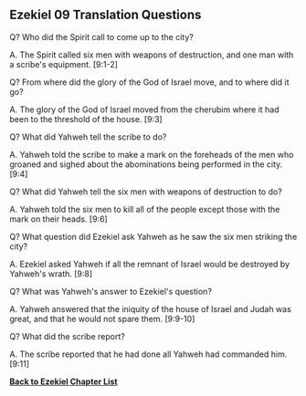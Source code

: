 ## Ezekiel 09 Translation Questions ##

Q? Who did the Spirit call to come up to the city?

A. The Spirit called six men with weapons of destruction, and one man with a scribe's equipment. [9:1-2]

Q? From where did the glory of the God of Israel move, and to where did it go?

A. The glory of the God of Israel moved from the cherubim where it had been to the threshold of the house. [9:3]

Q? What did Yahweh tell the scribe to do?

A. Yahweh told the scribe to make a mark on the foreheads of the men who groaned and sighed about the abominations being performed in the city. [9:4]

Q? What did Yahweh tell the six men with weapons of destruction to do?

A. Yahweh told the six men to kill all of the people except those with the mark on their heads. [9:6]

Q? What question did Ezekiel ask Yahweh as he saw the six men striking the city?

A. Ezekiel asked Yahweh if all the remnant of Israel would be destroyed by Yahweh's wrath. [9:8]

Q? What was Yahweh's answer to Ezekiel's question?

A. Yahweh answered that the iniquity of the house of Israel and Judah was great, and that he would not spare them. [9:9-10]

Q? What did the scribe report?

A. The scribe reported that he had done all Yahweh had commanded him. [9:11]

__[Back to Ezekiel Chapter List](./)__

